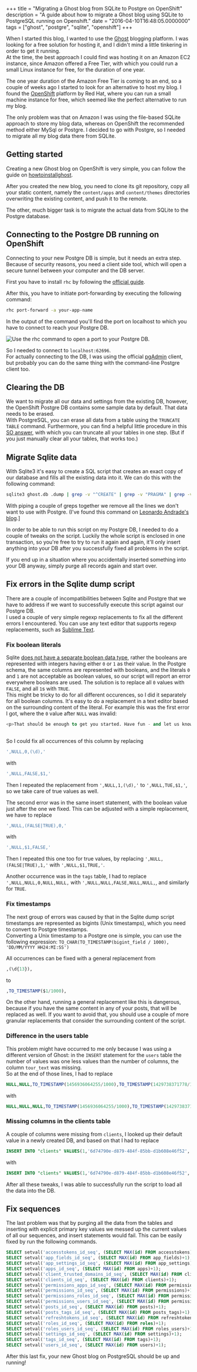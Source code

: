 +++
title = "Migrating a Ghost blog from SQLite to Postgre on OpenShift"
description = "A guide about how to migrate a Ghost blog using SQLite to PostgreSQL running on Openshift."
date = "2016-04-10T16:48:05.0000000"
tags = ["ghost", "postgre", "sqlite", "openshift"]
+++

When I started this blog, I wanted to use the [Ghost](https://ghost.org/) blogging platform. I was looking for a free solution for hosting it, and I didn't mind a little tinkering in order to get it running.  
At the time, the best approach I could find was hosting it on an Amazon EC2 instance, since Amazon offered a Free Tier, with which you could run a small Linux instance for free, for the duration of one year.

The one year duration of the Amazon Free Tier is coming to an end, so a couple of weeks ago I started to look for an alternative to host my blog. I found the [OpenShift](https://www.openshift.com/) platform by Red Hat, where you can run a small machine instance for free, which seemed like the perfect alternative to run my blog.  

The only problem was that on Amazon I was using the file-based SQLite approach to store my blog data, whereas on OpenShift the recommended method either MySql or Postgre. I decided to go with Postgre, so I needed to migrate all my blog data there from SQLite.

## Getting started

Creating a new Ghost blog on OpenShift is very simple, you can follow the guide on [howtoinstallghost](https://www.howtoinstallghost.com/how-to-install-ghost-on-openshift/).

After you created the new blog, you need to clone its git repository, copy all your static content, namely the `content/apps` and `content/themes` directories overwriting the existing content, and push it to the remote.

The other, much bigger task is to migrate the actual data from SQLite to the Postgre database.

## Connecting to the Postgre DB running on OpenShift

Connecting to your new Postgre DB is simple, but it needs an extra step. Because of security reasons, you need a client side tool, which will open a secure tunnel between your computer and the DB server.

First you have to install `rhc` by following the [official guide](https://developers.openshift.com/en/getting-started-windows.html#client-tools).

After this, you have to initiate port-forwarding by executing the following command:

```bash
rhc port-forward -a your-app-name
```

In the output of the command you'll find the port on localhost to which you have to connect to reach your Postgre DB.

![Use the rhc command to open a port to your Postgre DB.](/images/2016/04/rhc-port-forward.png)

So I needed to connect to `localhost:62696`.  
For actually connecting to the DB, I was using the official [pgAdmin](http://www.pgadmin.org/) client, but probably you can do the same thing with the command-line Postgre client too.

## Clearing the DB

We want to migrate all our data and settings from the existing DB, however, the OpenShift Postgre DB contains some sample data by default. That data needs to be erased.  
With PostgreSQL, you can erase all data from a table using the `TRUNCATE TABLE` command. Furthermore, you can find a helpful little procedure in this [SO answer](https://stackoverflow.com/questions/2829158/truncating-all-tables-in-a-postgres-database), with which you can truncate all your tables in one step. (But if you just manually clear all your tables, that works too.)

## Migrate Sqlite data

With Sqlite3 it's easy to create a SQL script that creates an exact copy of our database and fills all the existing data into it. We can do this with the following command:

```bash
sqlite3 ghost.db .dump | grep -v "^CREATE" | grep -v "PRAGMA" | grep -v "sqlite_sequence" > blog.dump.sql
```

With piping a couple of greps together we remove all the lines we don't want to use with Postgre. (I've found this command on [Leonardo Andrade's blog](https://andrade.io/ghost-blog-migrate-from-sqlite-to-postgres/).]

In order to be able to run this script on my Postgre DB, I needed to do a couple of tweaks on the script. Luckily the whole script is enclosed in one transaction, so you're free to try to run it again and again, it'll only insert anything into your DB after you successfully fixed all problems in the script.

If you end up in a situation where you accidentally inserted something into your DB anyway, simply purge all records again and start over.

## Fix errors in the Sqlite dump script

There are a couple of incompatibilities between Sqlite and Postgre that we have to address if we want to successfully execute this script against our Postgre DB.  
I used a couple of very simple regexp replacements to fix all the different errors I encountered. You can use any text editor that supports regexp replacements, such as [Sublime Text](https://www.sublimetext.com/).  

### Fix boolean literals

Sqlite [does not have a separate boolean data type](https://www.sqlite.org/datatype3.html), rather the booleans are represented with integers having either `0` or `1` as their value. In the Postgre schema, the same columns are represented with booleans, and the literals `0` and `1` are not acceptable as boolean values, so our script will report an error everywhere booleans are used. The solution is to replace all `0` values with `FALSE`, and all `1`s with `TRUE`.  
This might be tricky to do for all different occurences, so I did it separately for all boolean columns. It's easy to do a replacement in a text editor based on the surrounding content of the literal. For example this was the first error I got, where the `0` value after `NULL` was invalid:

```sql
<p>That should be enough to get you started. Have fun - and let us know what you think :)</p>',NULL,0,0,'draft','en_US',NULL,NULL,1,1429738370592,1,1430050851451,1,1429738370623,1);
                                                                                                    ^
```

So I could fix all occurrences of this column by replacing

```sql
',NULL,0,(\d),'
```

with

```sql
',NULL,FALSE,$1,'
```

Then I repeated the replacement from `',NULL,1,(\d),'` to `',NULL,TUE,$1,'`, so we take care of true values as well. 

The second error was in the same insert statement, with the boolean value just after the one we fixed. This can be adjusted with a simple replacement, we have to replace

```sql
',NULL,(FALSE|TRUE),0,'
```

with

```sql
',NULL,$1,FALSE,'
```

Then I repeated this one too for true values, by replacing `',NULL,(FALSE|TRUE),1,'` with `',NULL,$1,TRUE,'`.

Another occurrence was in the `tags` table, I had to replace `',NULL,NULL,0,NULL,NULL,` with `',NULL,NULL,FALSE,NULL,NULL,`, and similarly for `TRUE`.

### Fix timestamps

The next group of errors was caused by that in the Sqlite dump script timestamps are represented as bigints (Unix timestamps), which you need to convert to Postgre timestamps.  
Converting a Unix timestamp to a Postgre one is simple, you can use the following expression: `TO_CHAR(TO_TIMESTAMP(bigint_field / 1000), 'DD/MM/YYYY HH24:MI:SS')`

All occurrences can be fixed with a general replacement from

```sql
,(\d{13}),
```

to

```sql
,TO_TIMESTAMP($1/1000),
```

On the other hand, running a general replacement like this is dangerous, because if you have the same content in any of your posts, that will be replaced as well. If you want to avoid that, you should use a couple of more granular replacements that consider the surrounding content of the script.

### Difference in the users table

This problem might have occurred to me only because I was using a different version of Ghost: in the `INSERT` statement for the `users` table the number of values was one less values than the number of columns, the column `tour_text` was missing.  
So at the end of those lines, I had to replace

```sql
NULL,NULL,TO_TIMESTAMP(1456936064255/1000),TO_TIMESTAMP(1429738371778/1000),1,TO_TIMESTAMP(1456936064255/1000),1);
```

with

```sql
NULL,NULL,NULL,TO_TIMESTAMP(1456936064255/1000),TO_TIMESTAMP(1429738371778/1000),1,TO_TIMESTAMP(1456936064255/1000),1);
```

### Missing columns in the clients table

A couple of columns were missing from `clients`, I looked up their default value in a newly created DB, and based on that I had to replace

```sql
INSERT INTO "clients" VALUES(1,'6d74790e-d879-484f-85bb-d1b608e46f52','Ghost Admin','ghost-admin','not_available',TO_TIMESTAMP(1429738370626/1000),1,TO_TIMESTAMP(1429738370626/1000),1);
```

with

```sql
INSERT INTO "clients" VALUES(1,'6d74790e-d879-484f-85bb-d1b608e46f52','Ghost Admin','ghost-admin','','not_available','','enabled','ua','description',TO_TIMESTAMP(1429738370626/1000),1,TO_TIMESTAMP(1429738370626/1000),1);
```

After all these tweaks, I was able to successfully run the script to load all the data into the DB.

## Fix sequences

The last problem was that by purging all the data from the tables and inserting with explicit primary key values we messed up the current values of all our sequences, and insert statements would fail. This can be easily fixed by run the following commands.

```sql
SELECT setval('accesstokens_id_seq', (SELECT MAX(id) FROM accesstokens)+1);
SELECT setval('app_fields_id_seq', (SELECT MAX(id) FROM app_fields)+1);
SELECT setval('app_settings_id_seq', (SELECT MAX(id) FROM app_settings)+1);
SELECT setval('apps_id_seq', (SELECT MAX(id) FROM apps)+1);
SELECT setval('client_trusted_domains_id_seq', (SELECT MAX(id) FROM client_trusted_domains)+1);
SELECT setval('clients_id_seq', (SELECT MAX(id) FROM clients)+1);
SELECT setval('permissions_apps_id_seq', (SELECT MAX(id) FROM permissions_apps)+1);
SELECT setval('permissions_id_seq', (SELECT MAX(id) FROM permissions)+1);
SELECT setval('permissions_roles_id_seq', (SELECT MAX(id) FROM permissions_roles)+1);
SELECT setval('permissions_users_id_seq', (SELECT MAX(id) FROM permissions_users)+1);
SELECT setval('posts_id_seq', (SELECT MAX(id) FROM posts)+1);
SELECT setval('posts_tags_id_seq', (SELECT MAX(id) FROM posts_tags)+1);
SELECT setval('refreshtokens_id_seq', (SELECT MAX(id) FROM refreshtokens)+1);
SELECT setval('roles_id_seq', (SELECT MAX(id) FROM roles)+1);
SELECT setval('roles_users_id_seq', (SELECT MAX(id) FROM roles_users)+1);
SELECT setval('settings_id_seq', (SELECT MAX(id) FROM settings)+1);
SELECT setval('tags_id_seq', (SELECT MAX(id) FROM tags)+1);
SELECT setval('users_id_seq', (SELECT MAX(id) FROM users)+1);
```

After this last fix, your new Ghost blog on PostgreSQL should be up and running!
